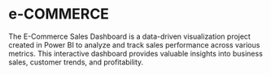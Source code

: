 # e-COMMERCE
The E-Commerce Sales Dashboard is a data-driven visualization project created in Power BI to analyze and track sales performance across various metrics. This interactive dashboard provides valuable insights into business sales, customer trends, and profitability.
